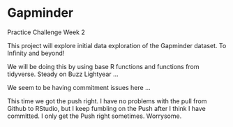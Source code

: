 # Gapminder
Practice Challenge Week 2

This project will explore initial data exploration of the Gapminder dataset.
To Infinity and beyond!

We will be doing this by using base R functions and functions from tidyverse.
Steady on Buzz Lightyear ...

We seem to be having commitment issues here ...

This time we got the push right.  I have no problems with the pull from Github to RStudio, but I keep fumbling on the Push after I think I have committed.  I only get the Push right sometimes.  Worrysome.
